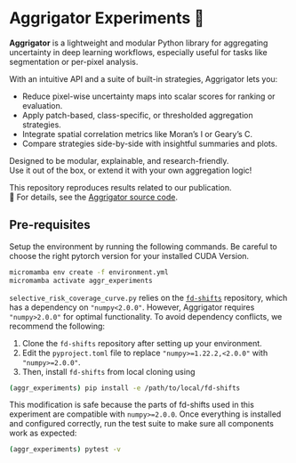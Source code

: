 # Aggrigator Experiments 🐊

**Aggrigator** is a lightweight and modular Python library for aggregating uncertainty in deep learning workflows, especially useful for tasks like segmentation or per-pixel analysis.

With an intuitive API and a suite of built-in strategies, Aggrigator lets you:
- Reduce pixel-wise uncertainty maps into scalar scores for ranking or evaluation.
- Apply patch-based, class-specific, or thresholded aggregation strategies.
- Integrate spatial correlation metrics like Moran’s I or Geary’s C.
- Compare strategies side-by-side with insightful summaries and plots.

Designed to be modular, explainable, and research-friendly.  
Use it out of the box, or extend it with your own aggregation logic!

This repository reproduces results related to our publication.<br>
📖 For details, see the [Aggrigator source code](https://github.com/Kainmueller-Lab/aggrigator).


## Pre-requisites

Setup the environment by running the following commands. Be careful to choose the right pytorch version for your installed CUDA Version.

```bash
micromamba env create -f environment.yml
micromamba activate aggr_experiments
```

```selective_risk_coverage_curve.py``` relies on the [```fd-shifts```](https://github.com/IML-DKFZ/fd-shifts/tree/main) repository, which has a dependency on ```"numpy<2.0.0"```. However, Aggrigator requires ```"numpy>2.0.0"``` for optimal functionality. To avoid dependency conflicts, we recommend the following:

1. Clone the ```fd-shifts``` repository after setting up your environment.
2. Edit the ```pyproject.toml``` file to replace ```"numpy>=1.22.2,<2.0.0"``` with ```"numpy>=2.0.0"```.
3. Then, install ```fd-shifts``` from local cloning using

```bash
(aggr_experiments) pip install -e /path/to/local/fd-shifts
```

This modification is safe because the parts of fd-shifts used in this experiment are compatible with ```numpy>=2.0.0```. Once everything is installed and configured correctly, run the test suite to make sure all components work as expected:

```bash
(aggr_experiments) pytest -v
```
